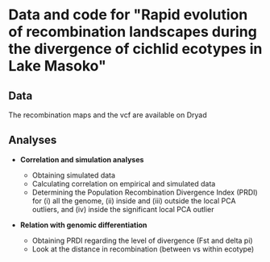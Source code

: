 # Data and code for "Rapid evolution of recombination landscapes during the divergence of cichlid ecotypes in Lake Masoko"

## Data
The recombination maps and the vcf are available on Dryad

## Analyses
* **Correlation and simulation analyses**
  * Obtaining simulated data
  * Calculating correlation on empirical and simulated data
  * Determining the Population Recombination Divergence Index (PRDI) for (i) all the genome, (ii) inside and (iii) outside the local PCA outliers, and (iv) inside the significant local PCA outlier

* **Relation with genomic differentiation**
  * Obtaining PRDI regarding the level of divergence (Fst and delta pi)
  * Look at the distance in recombination (between vs within ecotype)
    
